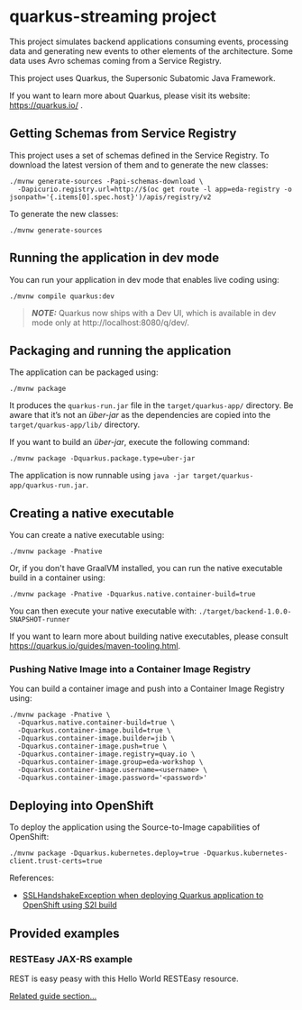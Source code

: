 # quarkus-streaming project

This project simulates backend applications consuming events, processing data
and generating new events to other elements of the architecture. Some data uses
Avro schemas coming from a Service Registry.

This project uses Quarkus, the Supersonic Subatomic Java Framework.

If you want to learn more about Quarkus, please visit its website: https://quarkus.io/ .

## Getting Schemas from Service Registry

This project uses a set of schemas defined in the Service Registry. To download the latest
version of them and to generate the new classes:

```shell
./mvnw generate-sources -Papi-schemas-download \
  -Dapicurio.registry.url=http://$(oc get route -l app=eda-registry -o jsonpath='{.items[0].spec.host}')/apis/registry/v2
```

To generate the new classes:

```shell
./mvnw generate-sources
```

## Running the application in dev mode

You can run your application in dev mode that enables live coding using:

```shell
./mvnw compile quarkus:dev
```

> **_NOTE:_**  Quarkus now ships with a Dev UI, which is available in dev mode only at http://localhost:8080/q/dev/.

## Packaging and running the application

The application can be packaged using:

```shell
./mvnw package
```

It produces the `quarkus-run.jar` file in the `target/quarkus-app/` directory.
Be aware that it’s not an _über-jar_ as the dependencies are copied into the `target/quarkus-app/lib/` directory.

If you want to build an _über-jar_, execute the following command:

```shell
./mvnw package -Dquarkus.package.type=uber-jar
```

The application is now runnable using `java -jar target/quarkus-app/quarkus-run.jar`.

## Creating a native executable

You can create a native executable using: 

```shell
./mvnw package -Pnative
```

Or, if you don't have GraalVM installed, you can run the native executable build in a container using: 

```shell
./mvnw package -Pnative -Dquarkus.native.container-build=true
```

You can then execute your native executable with: `./target/backend-1.0.0-SNAPSHOT-runner`

If you want to learn more about building native executables, please consult https://quarkus.io/guides/maven-tooling.html.

### Pushing Native Image into a Container Image Registry

You can build a container image and push into a Container Image Registry using:

```shell script
./mvnw package -Pnative \
  -Dquarkus.native.container-build=true \
  -Dquarkus.container-image.build=true \
  -Dquarkus.container-image.builder=jib \
  -Dquarkus.container-image.push=true \
  -Dquarkus.container-image.registry=quay.io \
  -Dquarkus.container-image.group=eda-workshop \
  -Dquarkus.container-image.username=<username> \
  -Dquarkus.container-image.password='<password>'
```


## Deploying into OpenShift

To deploy the application using the Source-to-Image capabilities of OpenShift:

```shell
./mvnw package -Dquarkus.kubernetes.deploy=true -Dquarkus.kubernetes-client.trust-certs=true
```

References:

* [SSLHandshakeException when deploying Quarkus application to OpenShift using S2I build](https://access.redhat.com/solutions/5397941)

## Provided examples

### RESTEasy JAX-RS example

REST is easy peasy with this Hello World RESTEasy resource.

[Related guide section...](https://quarkus.io/guides/getting-started#the-jax-rs-resources)
